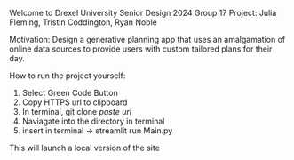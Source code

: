 Welcome to Drexel University Senior Design 2024 Group 17 Project: Julia Fleming, Tristin Coddington, Ryan Noble

Motivation: Design a generative planning app that uses an amalgamation of online data sources to provide users with custom tailored plans for their day. 

How to run the project yourself: 
1. Select Green Code Button
2. Copy HTTPS url to clipboard
3. In terminal, git clone *paste url*
4. Naviagate into the directory in terminal
5. insert in terminal -> streamlit run Main.py

This will launch a local version of the site
